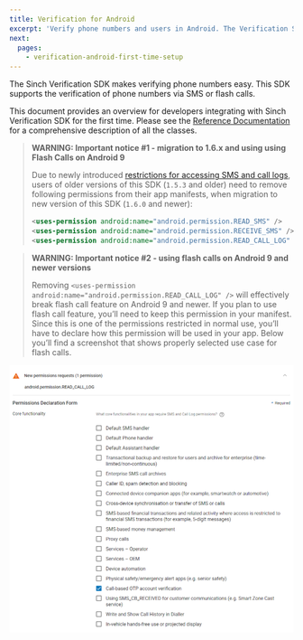 ```yaml
---
title: Verification for Android
excerpt: 'Verify phone numbers and users in Android. The Verification SDK supports the verification of phone numbers via SMS or flash calls. The SDK is also available for iOS.' 
next:
  pages:
    - verification-android-first-time-setup
---
```

The Sinch Verification SDK makes verifying phone numbers easy. This SDK supports the verification of phone numbers via SMS or flash calls.

This document provides an overview for developers integrating with Sinch Verification SDK for the first time. Please see the [Reference Documentation](http://www.sinch.com/docs/verification/android/reference/) for a comprehensive description of all the classes.

> **WARNING: Important notice #1 - migration to 1.6.x and using using Flash Calls on Android 9**    
>
> Due to newly introduced [restrictions for accessing SMS and call logs](https://support.google.com/googleplay/android-developer/answer/9047303?hl=en), users of older versions of this SDK (`1.5.3` and older) need to remove following permissions from their app manifests, when migration to new version of this SDK (`1.6.0` and newer):
>
> ```xml
> <uses-permission android:name="android.permission.READ_SMS" />
> <uses-permission android:name="android.permission.RECEIVE_SMS" />
> <uses-permission android:name="android.permission.READ_CALL_LOG" />
> ```



> **WARNING: Important notice #2 - using flash calls on Android 9 and newer versions**    
>
> Removing `<uses-permission android:name="android.permission.READ_CALL_LOG" />` will effectively break flash call feature on Android 9 and newer. If you plan to use flash call feature, you’ll need to keep this permission in your manifest. Since this is one of the permissions restricted in normal use, you’ll have to declare how this permission will be used in your app. Below you’ll find a screenshot that shows properly selected use case for flash calls.


![permission-requests.png](images/9b057ba-permission-requests.png)
